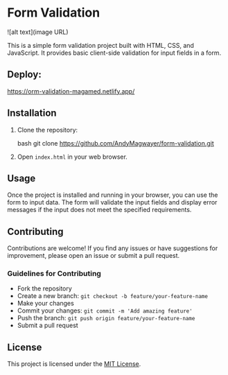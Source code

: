 # Form Validation
![alt text](image URL)

This is a simple form validation project built with HTML, CSS, and JavaScript. It provides basic client-side validation for input fields in a form.
 ## Deploy:
https://orm-validation-magamed.netlify.app/
## Installation

1. Clone the repository:

   bash
   git clone https://github.com/AndyMagwayer/form-validation.git
   
2. Open `index.html` in your web browser.

## Usage

Once the project is installed and running in your browser, you can use the form to input data. The form will validate the input fields and display error messages if the input does not meet the specified requirements.

## Contributing

Contributions are welcome! If you find any issues or have suggestions for improvement, please open an issue or submit a pull request.

### Guidelines for Contributing

- Fork the repository
- Create a new branch: `git checkout -b feature/your-feature-name`
- Make your changes
- Commit your changes: `git commit -m 'Add amazing feature'`
- Push the branch: `git push origin feature/your-feature-name`
- Submit a pull request

## License

This project is licensed under the [MIT License](LICENSE).
